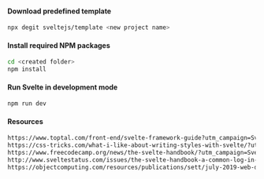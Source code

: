 #### Download predefined template
```bash
npx degit sveltejs/template <new project name>
```
#### Install required NPM packages
```bash
cd <created folder>
npm install
```
#### Run Svelte in development mode
```bash
npm run dev
```


#### Resources
```html
https://www.toptal.com/front-end/svelte-framework-guide?utm_campaign=Svelte%20Status&utm_medium=email&utm_source=Revue%20newsletter
https://css-tricks.com/what-i-like-about-writing-styles-with-svelte/?utm_campaign=Svelte%20Status&utm_medium=email&utm_source=Revue%20newsletter
https://www.freecodecamp.org/news/the-svelte-handbook/?utm_campaign=Svelte%20Status&utm_medium=email&utm_source=Revue%20newsletter
http://www.sveltestatus.com/issues/the-svelte-handbook-a-common-log-in-form-in-svelte-svelte-commerce-more-204457
https://objectcomputing.com/resources/publications/sett/july-2019-web-dev-simplified-with-svelte
```
